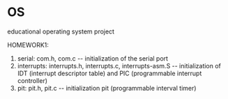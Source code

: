# OS
educational operating system project

HOMEWORK1:
  1) serial:
        com.h, com.c  --  initialization of the serial port
  2) interrupts: 
        interrupts.h, interrupts.c, interrupts-asm.S  --  initialization of IDT (interrupt descriptor table) and PIC (programmable interrupt controller)
  3) pit:
        pit.h, pit.c  --  initialization pit (programmable interval timer)
